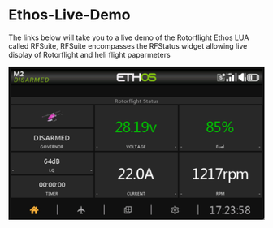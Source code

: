 # Ethos-Live-Demo

The links below will take you to a live demo of the Rotorflight Ethos LUA called RFSuite, RFSuite encompasses the RFStatus widget allowing live display of Rotorflight and heli flight paparmeters

![image](https://github.com/jimmy6616/Ethos-Live-Demo/blob/main/Suite-demo.jpg)


